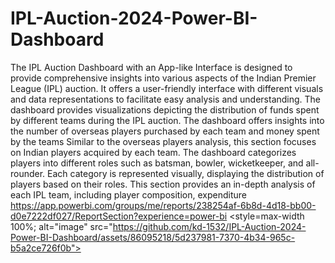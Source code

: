 # IPL-Auction-2024-Power-BI-Dashboard

The IPL Auction Dashboard with an App-like Interface is designed to provide comprehensive insights into various aspects of the Indian Premier League (IPL) auction. It offers a user-friendly interface with different visuals and data representations to facilitate easy analysis and understanding.
The dashboard provides visualizations depicting the distribution of funds spent by different teams during the IPL auction.
The dashboard offers insights into the number of overseas players purchased by each team and money spent by the teams
Similar to the overseas players analysis, this section focuses on Indian players acquired by each team.
The dashboard categorizes players into different roles such as batsman, bowler, wicketkeeper, and all-rounder.
Each category is represented visually, displaying the distribution of players based on their roles.
This section provides an in-depth analysis of each IPL team, including player composition, expenditure
https://app.powerbi.com/groups/me/reports/238254af-6b8d-4d18-bb00-d0e7222df027/ReportSection?experience=power-bi
<style=max-width 100%; alt="image" src="https://github.com/kd-1532/IPL-Auction-2024-Power-BI-Dashboard/assets/86095218/5d237981-7370-4b34-965c-b5a2ce726f0b">
